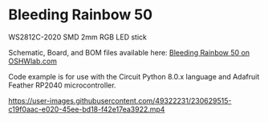 # Bleeding Rainbow 50
WS2812C-2020 SMD 2mm RGB LED stick

Schematic, Board, and BOM files available here: [Bleeding Rainbow 50 on OSHWlab.com](https://oshwlab.com/djdevon3/bleeding_rainbow_50)

Code example is for use with the Circuit Python 8.0.x language and Adafruit Feather RP2040 microcontroller.

https://user-images.githubusercontent.com/49322231/230629515-c19f0aac-e020-45ee-bd18-f42e17ea3922.mp4

